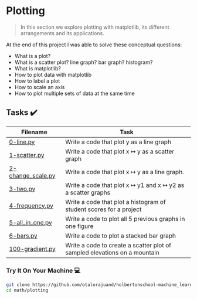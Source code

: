 # Plotting

> In this section we explore plotting with matplotlib, its different arrangements and its applications.

At the end of this project I was able to solve these conceptual questions:

* What is a plot?
* What is a scatter plot? line graph? bar graph? histogram?
* What is matplotlib?
* How to plot data with matplotlib
* How to label a plot
* How to scale an axis
* How to plot multiple sets of data at the same time

## Tasks :heavy_check_mark:

| Filename | Task |
| ------ | ------------------------------------------------- | 
| [0-line.py](https://github.com/otalorajuand/holbertonschool-machine_learning/blob/main/math/plotting/0-line.py)| Write a code that plot y as a line graph| 
| [1-scatter.py](https://github.com/otalorajuand/holbertonschool-machine_learning/blob/main/math/plotting/1-scatter.py)| Write a code that plot x ↦ y as a scatter graph | 
| [2-change_scale.py](https://github.com/otalorajuand/holbertonschool-machine_learning/blob/main/math/plotting/2-change_scale.py)| Write a code that plot x ↦ y as a line graph. | 
| [3-two.py](https://github.com/otalorajuand/holbertonschool-machine_learning/blob/main/math/plotting/3-two.py)| Write a code that plot x ↦ y1 and x ↦ y2 as a scatter graphs | 
| [4-frequency.py](https://github.com/otalorajuand/holbertonschool-machine_learning/blob/main/math/plotting/4-frequency.py)| Write a code that plot a histogram of student scores for a project | 
| [5-all_in_one.py](https://github.com/otalorajuand/holbertonschool-machine_learning/blob/main/math/plotting/5-all_in_one.py)| Write a code to plot all 5 previous graphs in one figure| 
| [6-bars.py](https://github.com/otalorajuand/holbertonschool-machine_learning/blob/main/math/plotting/6-bars.py)| Write a code to plot a stacked bar graph | 
| [100-gradient.py](https://github.com/otalorajuand/holbertonschool-machine_learning/blob/main/math/plotting/100-gradient.py)| Write a code to create a scatter plot of sampled elevations on a mountain | 


### Try It On Your Machine :computer:
```bash
git clone https://github.com/otalorajuand/holbertonschool-machine_learning.git
cd math/plotting
```
